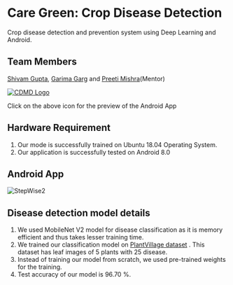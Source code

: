 # Care Green: Crop Disease Detection
Crop disease detection and prevention system using Deep Learning and Android.

<h2> Team Members </h2>
<p> <a href="https://github.com/shivam1808">Shivam Gupta</a>, <a href="https://github.com/GarimaGarg29">Garima Garg</a> and <a href="https://scholar.google.com/citations?user=qRKv67AAAAAJ&hl=en">Preeti Mishra</a>(Mentor)</p>



<a href="https://www.youtube.com/watch?v=G5oioJgQWSg">![CDMD Logo](https://user-images.githubusercontent.com/46889699/72204929-21d2d400-34a3-11ea-8fb4-0fda1369c4b6.png)</a>

<p> Click on the above icon for the preview of the Android App </p>

<h2> Hardware Requirement</h2>
<ol>
  <li>Our mode is successfully trained on Ubuntu 18.04 Operating System. </li>
  <li>Our application is successfully tested on Android 8.0</li>
</ol>

<h2>Android App</h2>

![StepWise2](https://user-images.githubusercontent.com/46889699/72204953-7d04c680-34a3-11ea-8e48-5ddb731bebfe.png)


<h2> Disease detection model details </h2>
<ol>
  <li>We used MobileNet V2 model for disease classification as it is memory efficient and thus takes lesser training time.</li>
  <li>We trained our classification model on <a href="https://drive.google.com/file/d/17qOOHrRBih4jhl-n7AMpoAG60cWcc7-h/view?usp=sharing">PlantVillage dataset</a> . This dataset has leaf images of 5 plants with 25 disease.</li>
  <li>Instead of training our model from scratch, we used pre-trained weights for the training.</li>
  <li>Test accuracy of our model is 96.70 %.</li>
</ol>
